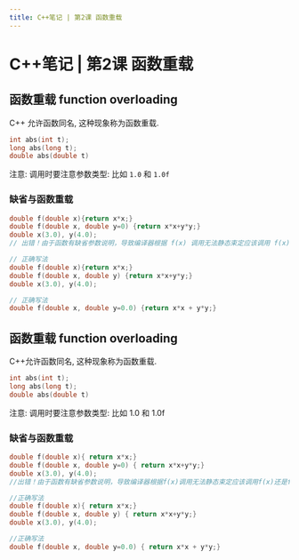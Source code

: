 ```yaml
---
title: C++笔记 | 第2课 函数重载
---
```


# C++笔记 | 第2课 函数重载

## 函数重载 function overloading

C++ 允许函数同名, 这种现象称为函数重载.

```cpp
int abs(int t);
long abs(long t);
double abs(double t)
```

注意: 调用时要注意参数类型: 比如 `1.0` 和 `1.0f`

### 缺省与函数重载

```cpp
double f(double x){return x*x;}
double f(double x, double y=0) {return x*x+y*y;}
double x(3.0), y(4.0);
// 出错！由于函数有缺省参数说明，导致编译器根据 f(x) 调用无法静态束定应该调用 f(x) 还是 f(x, 0.0)

// 正确写法
double f(double x){return x*x;}
double f(double x, double y) {return x*x+y*y;}
double x(3.0), y(4.0);

// 正确写法
double f(double x, double y=0.0) {return x*x + y*y;}
```

## 函数重载 function overloading

C++允许函数同名, 这种现象称为函数重载.

```cpp
int abs(int t);
long abs(long t);
double abs(double t)
```

注意: 调用时要注意参数类型: 比如 1.0 和 1.0f

### 缺省与函数重载

```cpp
double f(double x){ return x*x;}
double f(double x, double y=0) { return x*x+y*y;}
double x(3.0), y(4.0);
//出错！由于函数有缺省参数说明，导致编译器根据f(x)调用无法静态束定应该调用f(x)还是f(x, 0.0)

//正确写法
double f(double x){ return x*x;}
double f(double x, double y) { return x*x+y*y;}
double x(3.0), y(4.0);

//正确写法
double f(double x, double y=0.0) { return x*x + y*y;}
```
